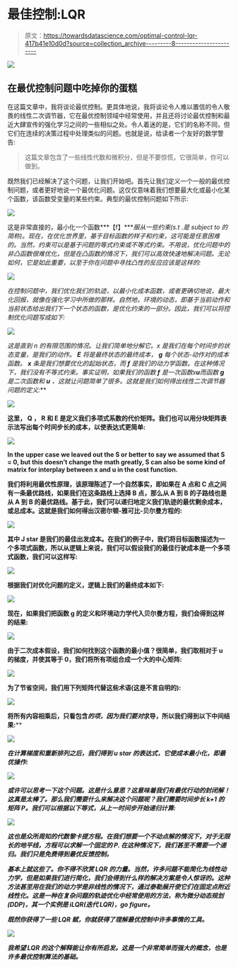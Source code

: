 # 最佳控制:LQR

> 原文：<https://towardsdatascience.com/optimal-control-lqr-417b41e10d0d?source=collection_archive---------8----------------------->

![](img/f7636bba048ab4d6a01826a9642b8547.png)

## 在最优控制问题中吃掉你的蛋糕

在这篇文章中，我将谈论最优控制。更具体地说，我将谈论令人难以置信的令人敬畏的线性二次调节器，它在最优控制领域中经常使用，并且还将讨论最优控制和最近大肆宣传的强化学习之间的一些相似之处。令人着迷的是，它们的名称不同，但它们在连续的决策过程中处理类似的问题。也就是说，给读者一个友好的数学警告:

> 这篇文章包含了一些线性代数和微积分，但是不要惊慌，它很简单，你可以做到。

既然我们已经解决了这个问题，让我们开始吧。首先让我们定义一个一般的最优控制问题，或者更好地说一个最优化问题。这仅仅意味着我们想要最大化或最小化某个函数，该函数受变量的某些约束。典型的最优控制问题如下所示:

![](img/e79f34ac9dc1445ff13021470ea3f0cf.png)

这是非常直接的，最小化一个函数***【f】****服从一些约束(s.t .是 subject to 的简称)。现在，在优化世界里，基于目标函数的样子和约束，这可能是任意困难的。当然，约束可以是基于问题的等式约束或不等式约束。不用说，优化问题中的非凸函数很难优化，但是在凸函数的情况下，我们可以高效快速地解决问题。无论如何，它是如此重要，以至于你在问题中寻找凸性的反应应该是这样的:*

*![](img/71ceee50703e28fa04e9795056958493.png)*

*在控制问题中，我们优化我们的轨迹，以最小化成本函数，或者更确切地说，最大化回报，就像在强化学习中所做的那样。自然地，环境的动态，即基于当前动作和当前状态给出我们下一个状态的函数，是优化约束的一部分。因此，我们可以将控制优化问题写成如下:*

*![](img/75c2f04e0fccaa7ef0e04011382aa97d.png)*

*这是直到 n 的有限范围的情况。让我们简单地分解它。x 是我们在每个时间步的状态变量，*是我们的动作。 **E** 将是最终状态的最终成本， ***g*** 每个状态-动作对的成本函数。 ***x*** 条是我们想要优化的起始状态，而 ***f*** 是我们的动力学函数。在这种情况下，我们没有不等式约束。事实证明，如果我们的函数 ***f*** 是一次函数***x******u***而函数 ***g*** 是二次函数*和 ***u*** ，这就让问题简单了很多。这就是我们如何得出线性二次调节器问题的定义:***

**![](img/f51cb24722c1e6e3a0c1d91f58ecf552.png)**

**这里， **Q** ， **R** 和 **E** 是定义我们多项式系数的代价矩阵。我们也可以用分块矩阵表示法写出每个时间步长的成本，以使表达式更简单:**

**![](img/02744a895982641afbdf8ea882e91fd5.png)**

**In the upper case we leaved out the S or better to say we assumed that S = 0, but this doesn’t change the math greatly, S can also be some kind of matrix for interplay between x and u in the cost function.**

**我们将利用最优性原理，该原理陈述了一个自然事实，即如果在 A 点和 C 点之间有一条最优路线，如果我们在这条路线上选择 B 点，那么从 A 到 B 的子路线也是从 A 到 B 的最优路线。基于此，我们可以递归地定义我们轨迹的最优剩余成本，或总成本。这就是我们如何得出汉密尔顿-雅可比-贝尔曼方程的:**

**![](img/ecad08d6f18ad2a4324287ef2598112d.png)**

**其中 **J** star 是我们的最佳出发成本。在我们的例子中，我们将目标函数描述为一个多项式函数，所以从逻辑上来说，我们可以假设我们的最佳行驶成本是一个多项式函数，我们可以这样写:**

**![](img/5a92de02ca929ede75c349e9706b7d7c.png)**

**根据我们对优化问题的定义，逻辑上我们的最终成本如下:**

**![](img/88373a4e0bc307f31231353fce398a22.png)**

**现在，如果我们把函数 g 的定义和环境动力学代入贝尔曼方程，我们会得到这样的结果:**

**![](img/4e163b55a6d9a18fec06c9c637f439dd.png)**

**由于二次成本假设，我们如何找到这个函数的最小值？很简单，我们取相对于 u 的梯度，并使其等于 0，我们将所有项组合成一个大的中心矩阵:**

**![](img/0cce1daffa267978509873ebfbe83cfa.png)**

**为了节省空间，我们用下列矩阵代替这些术语(这是不言自明的):**

**![](img/046622076ab293580a85180665a37511.png)**

**将所有内容相乘后，只看包含*的项，因为我们要对*求导，所以我们得到以下中间结果:****

***![](img/d2927f3674daf197a8557764dfbcfb53.png)***

***在计算梯度和重新排列之后，我们得到 u star 的表达式，它使成本最小化，即最优操作:***

***![](img/f648a759ff888326279ab16f19e15ca2.png)***

***或许可以思考一下这个问题。这是什么意思？这意味着我们有最优行动的封闭解！这真是太棒了。那么我们需要什么来解决这个问题呢？我们需要时间步长 k+1 的矩阵 P。我们可以根据以下等式，从上一时间步开始递归计算:***

***![](img/9be01d6191731c562420ccd91c0cb205.png)***

***这也是众所周知的代数黎卡提方程。在我们想要一个不动点解的情况下，对于无限长的地平线，方程可以求解一个固定的 **P.** 在这种情况下，我们甚至不需要一个递归。我们只是免费得到最优反馈控制。***

***基本上就这些了。你不得不欣赏 LQR 的力量。当然，许多问题不能简化为线性动力学，但是如果我们进行简化，我们会得到什么样的解决方案是令人惊讶的。这种方法甚至用在我们的动力学是非线性的情况下，通过泰勒展开使它们在固定点附近线性化。这是一种在复杂问题的轨迹优化中经常使用的方法，称为微分动态规划(DDP)，其一个实例是 iLQR(迭代 LQR)，go figure。***

***既然你获得了一些 LQR 赋，你就获得了理解最优控制中许多事情的工具。***

***![](img/2b94225f4fd38f7a9a4549f2dc496f52.png)***

***我希望 LQR 的这个解释能让你有所启发。这是一个非常简单而强大的概念，也是许多最优控制算法的基础。***